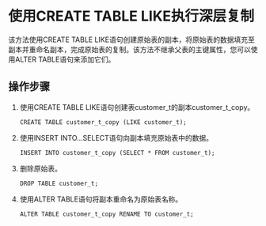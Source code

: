 # 使用CREATE TABLE LIKE执行深层复制<a name="ZH-CN_TOPIC_0242370293"></a>

该方法使用CREATE TABLE LIKE语句创建原始表的副本，将原始表的数据填充至副本并重命名副本，完成原始表的复制。该方法不继承父表的主键属性，您可以使用ALTER TABLE语句来添加它们。

## 操作步骤<a name="zh-cn_topic_0237121143_zh-cn_topic_0165787115_section1349410417334"></a>

1.  使用CREATE TABLE LIKE语句创建表customer\_t的副本customer\_t\_copy。

    ```
    CREATE TABLE customer_t_copy (LIKE customer_t);
    ```

2.  使用INSERT INTO…SELECT语句向副本填充原始表中的数据。

    ```
    INSERT INTO customer_t_copy (SELECT * FROM customer_t);
    ```

3.  删除原始表。

    ```
    DROP TABLE customer_t;
    ```

4.  使用ALTER TABLE语句将副本重命名为原始表名称。

    ```
    ALTER TABLE customer_t_copy RENAME TO customer_t;
    ```


